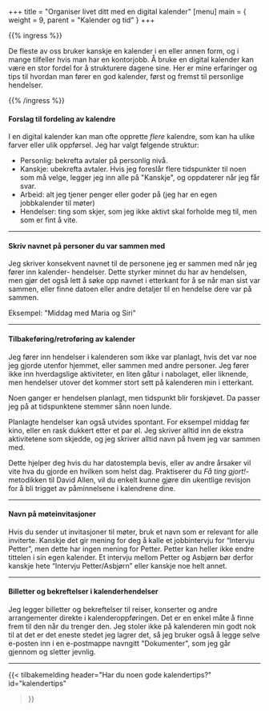 +++
title = "Organiser livet ditt med en digital kalender"
[menu]
main = { weight = 9, parent = "Kalender og tid" }
+++

<!-- markdownlint-disable -->

{{% ingress %}}

De fleste av oss bruker kanskje en kalender i en eller annen form, og i mange tilfeller hvis
man har en kontorjobb. Å bruke en digital kalender kan være en stor fordel for å strukturere
dagene sine. Her er mine erfaringer og tips til hvordan man fører en god kalender, først og
fremst til personlige hendelser.

{{% /ingress %}}

#### Forslag til fordeling av kalendre

I en digital kalender kan man ofte opprette _flere_ kalendre, som kan ha ulike farver eller
ulik oppførsel. Jeg har valgt følgende struktur:

- Personlig: bekrefta avtaler på personlig nivå.
- Kanskje: ubekrefta avtaler. Hvis jeg foreslår flere tidspunkter til noen som må velge,
legger jeg inn alle på "Kanskje", og oppdaterer når jeg får svar.
- Arbeid: alt jeg tjener penger eller goder på (jeg har en egen jobbkalender til møter)
- Hendelser: ting som skjer, som jeg ikke aktivt skal forholde meg til, men som er fint å vite.

---

#### Skriv navnet på personer du var sammen med

Jeg skriver konsekvent navnet til de personene jeg er sammen med når jeg fører inn kalender-
hendelser. Dette styrker minnet du har av hendelsen, men gjør det også lett å søke opp navnet i
etterkant for å se når man sist var sammen, eller finne datoen eller andre detaljer til en
hendelse dere var på sammen.

Eksempel: "Middag med Maria og Siri"

---

#### Tilbakeføring/retroføring av kalender

Jeg fører inn hendelser i kalenderen som ikke var planlagt, hvis det var noe jeg gjorde utenfor
hjemmet, eller sammen med andre personer. Jeg fører ikke inn hverdagslige aktiviteter,
en liten gåtur i nabolaget, eller liknende, men hendelser utover det kommer stort sett på
kalenderen min i etterkant.

Noen ganger er hendelsen planlagt, men tidspunkt blir forskjøvet. Da passer jeg på at tidspunktene
stemmer sånn noen lunde.

Planlagte hendelser kan også utvides spontant. For eksempel middag før kino, eller en rask dukkert
etter et par øl. Jeg skriver alltid inn de ekstra aktivitetene som skjedde, og jeg skriver alltid
navn på hvem jeg var sammen med.

Dette hjelper deg hvis du har datostempla bevis, eller av andre årsaker vil vite hva du gjorde
en hvilken som helst dag. Praktiserer du _Få ting gjort!_-metodikken til David Allen, vil du
enkelt kunne gjøre din ukentlige revisjon for å bli trigget av påminnelsene i kalendrene dine.

----

#### Navn på møteinvitasjoner

Hvis du sender ut invitasjoner til møter, bruk et navn som er relevant for alle inviterte.
Kanskje det gir mening for deg å kalle et jobbintervju for “Intervju Petter”,
men dette har ingen mening for Petter. Petter kan heller ikke endre tittelen i sin egen kalender.
Et intervju mellom Petter og Asbjørn bør derfor kanskje
hete “Intervju Petter/Asbjørn” eller kanskje noe helt annet.

---

#### Billetter og bekreftelser i kalenderhendelser

Jeg legger billetter og bekreftelser til reiser, konserter og andre arrangementer direkte i
kalenderoppføringen. Det er en enkel måte å finne frem til den når du trenger den. Jeg stoler ikke
på kalenderen min godt nok til at det er det eneste stedet jeg lagrer det, så jeg bruker også
å legge selve e-posten inn i en e-postmappe navngitt "Dokumenter", som jeg går gjennom og
sletter jevnlig.

---

{{< tilbakemelding
	header="Har du noen gode kalendertips?"
	id="kalendertips"
>}}
